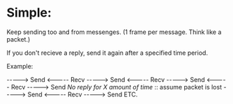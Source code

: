 
# Simple:
Keep sending too and from messenges.
(1 frame per message. Think like a packet.)

If you don't recieve a reply, send it again
after a specified time period.

Example:


----->  Send
<-----  Recv
----->  Send
<-----  Recv
----->  Send
<-----  Recv
----->  Send
*No reply for X amount of time*
    :: assume packet is lost
----->  Send
<-----  Recv
----->  Send
 ETC.




